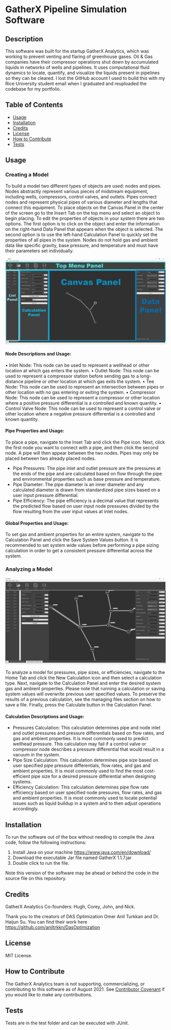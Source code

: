 # GatherX Pipeline Simulation Software

## Description

This software was built for the startup GatherX Analytics, which was working to prevent venting and flaring of greenhouse gases.
Oil & Gas companies have their compressor operations shut down by accumulated liquids in networks of wells and pipelines.
It uses computational fluid dynamics to locate, quantify, and visualize the liquids present in pipelines so they can be cleared.
I lost the GitHub account I used to build this with my Rice University student email when I graduated and reuploaded the codebase for my portfolio.

## Table of Contents

- [Usage](#usage)
- [Installation](#installation)
- [Credits](#credits)
- [License](#license)
- [How to Contribute](#how)
- [Tests](#tests)

## Usage

### Creating a Model

To build a model two different types of objects are used: nodes and pipes. Nodes abstractly represent various pieces of midstream equipment, including wells, compressors, control valves, and outlets. Pipes connect nodes and represent physical pipes of various diameter and lengths that connect this equipment. To place objects on the Canvas Panel in the center of the screen go to the Insert Tab on the top menu and select an object to begin placing.
To edit the properties of objects in your system there are two options. The first option is to click on the object and enter the information on the right-hand Data Panel that appears when the object is selected. The second option is to use the left-hand Calculation Panel to quickly set the properties of all pipes in the system. Nodes do not hold gas and ambient data like specific gravity, base pressure, and temperature and must have their parameters set individually.

![plot](./assets/images/screenshot_labeled.png)

#### Node Descriptions and Usage:
•	Inlet Node: This node can be used to represent a wellhead or other location at which gas enters the system.
•	Outlet Node: This node can be used to represent a compressor station before sending gas to a long-distance pipeline or other location at which gas exits the system.
•	Tee Node: This node can be used to represent an intersection between pipes or other location with no gas entering or exiting the system.
•	Compressor Node: This node can be used to represent a compressor or other location where a positive pressure differential is a controlled and known quantity.
•	Control Valve Node: This node can be used to represent a control valve or other location where a negative pressure differential is a controlled and known quantity.

#### Pipe Properties and Usage:
To place a pipe, navigate to the Inset Tab and click the Pipe icon. Next, click the first node you want to connect with a pipe, and then click the second node. A pipe will then appear between the two nodes. Pipes may only be placed between two already placed nodes.
*	Pipe Pressures: The pipe inlet and outlet pressure are the pressures at the ends of the pipe and are calculated based on flow through the pipe and environmental properties such as base pressure and temperature.
*	Pipe Diameter: The pipe diameter is an inner diameter and any calculated diameter is drawn from standardized pipe sizes based on a user input pressure differential.
*	Pipe Efficiency: The pipe efficiency is a decimal value that represents the predicted flow based on user input node pressures divided by the flow resulting from the user input values at inlet nodes.

#### Global Properties and Usage:
To set gas and ambient properties for an entire system, navigate to the Calculation Panel and click the Save System Values button. It is recommended to set system wide values before performing a pipe sizing calculation in order to get a consistent pressure differential across the system.

### Analyzing a Model

![plot](./assets/images/screenshot.png)
 
To analyze a model for pressures, pipe sizes, or efficiencies, navigate to the Home Tab and click the New Calculation icon and then select a calculation type. Next, navigate to the Calculation Panel and enter the desired system gas and ambient properties. Please note that running a calculation or saving system values will overwrite previous user specified values. To preserve the results of a previous calculation, see the managing files section on how to save a file. Finally, press the Calculate button in the Calculation Panel.

#### Calculation Descriptions and Usage:
*	Pressures Calculation: This calculation determines pipe and node inlet and outlet pressures and pressure differentials based on flow rates, and gas and ambient properties. It is most commonly used to predict wellhead pressure. This calculation may fail if a control valve or compressor node describes a pressure differential that would result in a vacuum in the system.
*	Pipe Size Calculation: This calculation determines pipe size based on user specified pipe pressure differentials, flow rates, and gas and ambient properties. It is most commonly used to find the most cost-efficient pipe size for a desired pressure differential when designing systems.
*	Efficiency Calculation: This calculation determines pipe flow rate efficiency based on user specified node pressures, flow rates, and gas and ambient properties. It is most commonly used to locate potential issues such as liquid buildup in a system and to then adjust operations accordingly.


## Installation

To run the software out of the box without needing to compile the Java code, follow the following instructions:
1. Install Java on your machine https://www.java.com/en/download/
2. Download the executable Jar file named GatherX 1.1.7.jar
3. Double click to run the file.

Note this version of the software may be ahead or behind the code in the source file on this repository.

## Credits

GatherX Analytics Co-founders: Hugh, Corey, John, and Nick.

Thank you to the creators of DAS Optimization Omer Anil Turkkan and Dr. Haijun Su. You can find their work here https://github.com/aniltrkkn/DasOptimization

## License

MIT License.

## How to Contribute

The GatherX Analytics team is not supporting, commercializing, or contributing to this software as of August 2021. See [Contributor Covenant](https://www.contributor-covenant.org/) if you would like to make any contributions.

## Tests

Tests are in the test folder and can be executed with JUnit.

